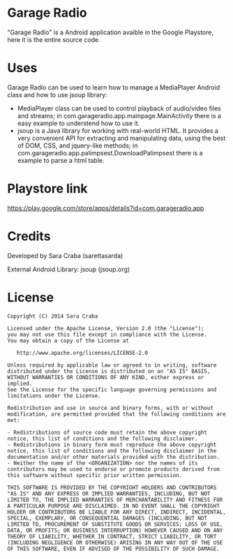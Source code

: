 Garage Radio
=============
"Garage Radio" is a Android application avaible in the Google Playstore, here it is the entire source code.

Uses
=============
Garage Radio can be used to learn how to manage a MediaPlayer Android class and how to use jsoup library:
- MediaPlayer class can be used to control playback of audio/video files and streams; in com.garageradio.app.mainpage.MainActivity there is a easy example to understend how to use it. 
- jsoup is a Java library for working with real-world HTML. It provides a very convenient API for extracting and manipulating data, using the best of DOM, CSS, and jquery-like methods; in com.garageradio.app.palimpsest.DownloadPalimpsest there is a example to parse a html table.

Playstore link
=============
https://play.google.com/store/apps/details?id=com.garageradio.app

Credits
=============
Developed by Sara Craba (sarettasarda)

External Android Library: jsoup (jsoup.org)

License
=============

    Copyright (C) 2014 Sara Craba

    Licensed under the Apache License, Version 2.0 (the "License");
    you may not use this file except in compliance with the License.
    You may obtain a copy of the License at

       http://www.apache.org/licenses/LICENSE-2.0

    Unless required by applicable law or agreed to in writing, software
    distributed under the License is distributed on an "AS IS" BASIS,
    WITHOUT WARRANTIES OR CONDITIONS OF ANY KIND, either express or implied.
    See the License for the specific language governing permissions and
    limitations under the License.

	Redistribution and use in source and binary forms, with or without modification, are permitted provided that the following conditions are met:

	- Redistributions of source code must retain the above copyright notice, this list of conditions and the following disclaimer.
	- Redistributions in binary form must reproduce the above copyright notice, this list of conditions and the following disclaimer in the documentation and/or other materials provided with the distribution.
	- Neither the name of the <ORGANIZATION> nor the names of its contributors may be used to endorse or promote products derived from this software without specific prior written permission.

	THIS SOFTWARE IS PROVIDED BY THE COPYRIGHT HOLDERS AND CONTRIBUTORS "AS IS" AND ANY EXPRESS OR IMPLIED WARRANTIES, INCLUDING, BUT NOT LIMITED TO, THE IMPLIED WARRANTIES OF MERCHANTABILITY AND FITNESS FOR A PARTICULAR PURPOSE ARE DISCLAIMED. IN NO EVENT SHALL THE COPYRIGHT HOLDER OR CONTRIBUTORS BE LIABLE FOR ANY DIRECT, INDIRECT, INCIDENTAL, SPECIAL, EXEMPLARY, OR CONSEQUENTIAL DAMAGES (INCLUDING, BUT NOT LIMITED TO, PROCUREMENT OF SUBSTITUTE GOODS OR SERVICES; LOSS OF USE, DATA, OR PROFITS; OR BUSINESS INTERRUPTION) HOWEVER CAUSED AND ON ANY THEORY OF LIABILITY, WHETHER IN CONTRACT, STRICT LIABILITY, OR TORT (INCLUDING NEGLIGENCE OR OTHERWISE) ARISING IN ANY WAY OUT OF THE USE OF THIS SOFTWARE, EVEN IF ADVISED OF THE POSSIBILITY OF SUCH DAMAGE.	
